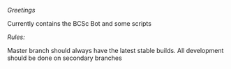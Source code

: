 ﻿*Greetings*
 
Currently contains the BCSc Bot and some scripts

*Rules:*

Master branch should always have the latest stable builds.
All development should be done on secondary branches
